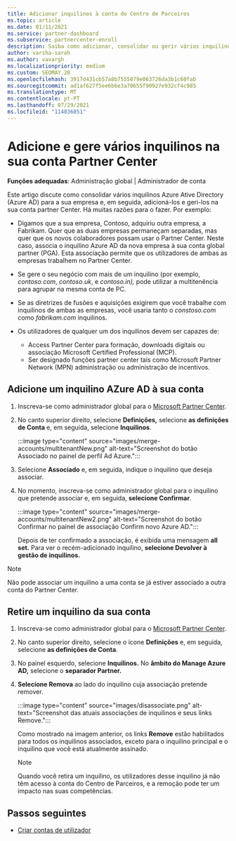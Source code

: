 ```yaml
---
title: Adicionar inquilinos à conta do Centro de Parceiros
ms.topic: article
ms.date: 01/11/2021
ms.service: partner-dashboard
ms.subservice: partnercenter-enroll
description: Saiba como adicionar, consolidar ou gerir vários inquilinos AZure AD na sua conta partner Center, e saiba por que quer fazê-lo.
author: varsha-sarah
ms.author: vavargh
ms.localizationpriority: medium
ms.custom: SEOMAY.20
ms.openlocfilehash: 3917d431cb57a8b7555079e063726da3b1c60fab
ms.sourcegitcommit: ad1af627f5ee6b6e3a70655f90927e932cf4c985
ms.translationtype: MT
ms.contentlocale: pt-PT
ms.lasthandoff: 07/29/2021
ms.locfileid: "114836851"
---
```

# <a name="add-and-manage-multiple-tenants-in-your-partner-center-account"></a>Adicione e gere vários inquilinos na sua conta Partner Center


**Funções adequadas**: Administração global | Administrador de conta

Este artigo discute como consolidar vários inquilinos Azure Ative Directory (Azure AD) para a sua empresa e, em seguida, adicioná-los e geri-los na sua conta partner Center. Há muitas razões para o fazer. Por exemplo:

- Digamos que a sua empresa, Contoso, adquiriu outra empresa, a Fabrikam. Quer que as duas empresas permaneçam separadas, mas quer que os novos colaboradores possam usar o Partner Center. Neste caso, associa o inquilino Azure AD da nova empresa à sua conta global partner (PGA). Esta associação permite que os utilizadores de ambas as empresas trabalhem no Partner Center.

- Se gere o seu negócio com mais de um inquilino (por exemplo, *contoso.com*, *contoso.uk*, e *contoso.in),* pode utilizar a multitenência para agrupar na mesma conta de PC.

- Se as diretrizes de fusões e aquisições exigirem que você trabalhe com inquilinos de ambas as empresas, você usaria tanto o *constoso.com* como *fabrikam.com* inquilinos.

- Os utilizadores de qualquer um dos inquilinos devem ser capazes de:
    * Access Partner Center para formação, downloads digitais ou associação Microsoft Certified Professional (MCP).
    * Ser designado funções partner center tais como Microsoft Partner Network (MPN) administração ou administração de incentivos.

## <a name="add-an-azure-ad-tenant-to-your-account"></a>Adicione um inquilino AZure AD à sua conta

1. Inscreva-se como administrador global para o [Microsoft Partner Center](https://partner.microsoft.com/dashboard).

1. No canto superior direito, selecione **Definições,** selecione **as definições de Conta** e, em seguida, selecione **Inquilinos**.
 
   :::image type="content" source="images/merge-accounts/multitenantNew.png" alt-text="Screenshot do botão Associado no painel de perfil Ad Azure."::: 

1. Selecione **Associado** e, em seguida, indique o inquilino que deseja associar.

1. No momento, inscreva-se como administrador global para o inquilino que pretende associar e, em seguida, **selecione Confirmar**. 

   :::image type="content" source="images/merge-accounts/multitenantNew2.png" alt-text="Screenshot do botão Confirmar no painel de associação Confirm novo Azure AD."::: 

   Depois de ter confirmado a associação, é exibida uma mensagem **all set.** Para ver o recém-adicionado inquilino, **selecione Devolver à gestão de inquilinos.** 
 
>[!NOTE]
>Não pode associar um inquilino a uma conta se já estiver associado a outra conta do Partner Center.


## <a name="remove-a-tenant-from-your-account"></a>Retire um inquilino da sua conta
 
1. Inscreva-se como administrador global para o [Microsoft Partner Center](https://partner.microsoft.com/dashboard).

1. No canto superior direito, selecione o ícone **Definições** e, em seguida, selecione **as definições de Conta**.

1. No painel esquerdo, selecione **Inquilinos.** No **âmbito do Manage Azure AD,** selecione o **separador Partner.**
 
1. **Selecione Remova** ao lado do inquilino cuja associação pretende remover.

   :::image type="content" source="images/disassociate.png" alt-text="Screenshot das atuais associações de inquilinos e seus links Remove.":::

   Como mostrado na imagem anterior, os links **Remove** estão habilitados para todos os inquilinos associados, exceto para o inquilino principal e o inquilino que você está atualmente assinado. 

   > [!NOTE]   
   > Quando você retira um inquilino, os utilizadores desse inquilino já não têm acesso à conta do Centro de Parceiros, e a remoção pode ter um impacto nas suas competências. 

## <a name="next-steps"></a>Passos seguintes

- [Criar contas de utilizador](create-user-accounts-and-set-permissions.md)






